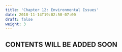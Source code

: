 ```yaml
---
title: 'Chapter 12: Environmental Issues'
date: 2018-11-14T19:02:50-07:00
draft: false
weight: 3
---
```


## CONTENTS WILL BE ADDED SOON